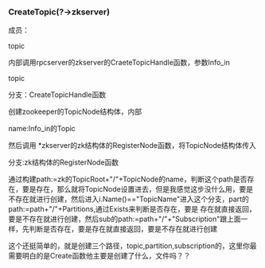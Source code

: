 ### CreateTopic(?->zkserver)

成员：

topic

内部调用rpcserver的zkserver的CraeteTopicHandle函数，参数Info_in

topic

分支：CreateTopicHandle函数

创建zookeeper的TopicNode结构体，内部

name:Info_in的Topic

然后调用 *zkserver的zk结构体的RegisterNode函数，将TopicNode结构体传入

分支:zk结构体的RegisterNode函数

通过构建path:=zk的TopicRoot+"/"+TopicNode的name，判断这个path是否存在，要是存在，那么就将TopicNode设置进去，但是我感觉这步没什么用，要是不存在就进行创建，然后进入i.Name()=="TopicName"进入这个分支，part的path:=path+"/"+Partitions,通过Exists来判断是否存在，要是 存在就直接返回，要是不存在就进行创建，然后sub的path:=path+"/"+"Subscription"跟上面一样，先判断是否存在，要是存在就直接返回，要是不存在就进行创建

这个还挺简单的，就是创建三个路径，topic,partition,subscription的，这里你最需要明白的是Create函数他主要是创建了什么，文件吗？？
